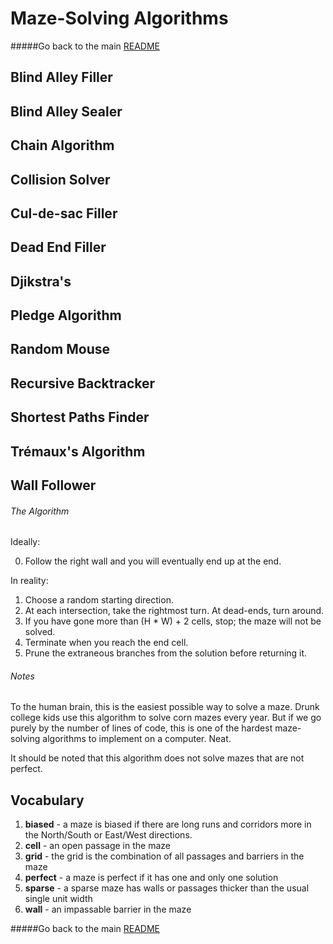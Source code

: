 # Maze-Solving Algorithms

#####Go back to the main [README](../README.md)

## Blind Alley Filler
## Blind Alley Sealer
## Chain Algorithm
## Collision Solver
## Cul-de-sac Filler
## Dead End Filler
## Djikstra's
## Pledge Algorithm
## Random Mouse
## Recursive Backtracker
## Shortest Paths Finder
## Trémaux's Algorithm

## Wall Follower

###### The Algorithm

Ideally:

0. Follow the right wall and you will eventually end up at the end.

In reality:

1. Choose a random starting direction.
2. At each intersection, take the rightmost turn. At dead-ends, turn around.
3. If you have gone more than (H * W) + 2 cells, stop; the maze will not be solved.
4. Terminate when you reach the end cell.
5. Prune the extraneous branches from the solution before returning it.

###### Notes

To the human brain, this is the easiest possible way to solve a maze. Drunk college kids use this algorithm to solve corn mazes every year. But if we go purely by the number of lines of code, this is one of the hardest maze-solving algorithms to implement on a computer. Neat.

It should be noted that this algorithm does not solve mazes that are not perfect.


## Vocabulary

1. __biased__ - a maze is biased if there are long runs and corridors more in the North/South or East/West directions.
2. __cell__ - an open passage in the maze
3. __grid__ - the grid is the combination of all passages and barriers in the maze
4. __perfect__ - a maze is perfect if it has one and only one solution
5. __sparse__ - a sparse maze has walls or passages thicker than the usual single unit width
6. __wall__ - an impassable barrier in the maze


#####Go back to the main [README](../README.md)

